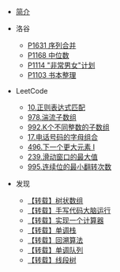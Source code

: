 <!--_sidebar.md -->

- [简介](/README.md)

- 洛谷
  - [P1631 序列合并](/docs/洛谷/P1631_序列合并.md)
  - [P1168 中位数](/docs/洛谷/P1168_中位数.md)
  - [P1114 "非常男女"计划](/docs/洛谷/P1114_“非常男女”计划.md)
  - [P1103 书本整理](/docs/洛谷/P1103_书本整理.md)

- LeetCode
  - [10.正则表达式匹配](/docs/LeetCode/10、正则表达式匹配.md)
  - [978.湍流子数组](/docs/LeetCode/978、湍流子数组.md)
  - [992.K个不同整数的子数组](/docs/LeetCode/992、K个不同整数的子数组.md)
  - [17.电话号码的字母组合](/docs/LeetCode/17、电话号码的字母组合.md)
  - [496.下一个更大元素 I](/docs/LeetCode/496、下一个更大元素I.md)
  - [239.滑动窗口的最大值](/docs/LeetCode/239、滑动窗口的最大值.md)
  - [995.连续位的最小翻转次数](/docs/LeetCode/995、K连续位的最小翻转次数.md)
  
- 发现
  - [【转载】树状数组](/docs/发现/[转载]树状数组.md)
  - [【转载】手写代码大脑运行](/docs/发现/[转载]手写代码大脑运行.md)
  - [【转载】实现一个计算器](/docs/发现/[转载]实现一个计算器.md)
  - [【转载】单调栈](/docs/发现/[转载]单调栈.md)
  - [【转载】回溯算法](/docs/发现/[转载]回溯算法.md)
  - [【转载】单调队列](/docs/发现/[转载]单调队列.md)
  - [【转载】线段树](/docs/发现/[转载]线段树.md)



